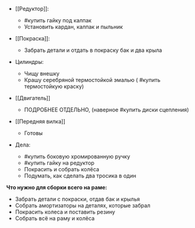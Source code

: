 - [[Редуктор]]:
    - #купить гайку под калпак 
    - Установить кардан, калпак и пыльник
- [[Покраска]]:
	- Забрать детали и отдать в покраску бак и два крыла 
- Цилиндры:
    - Чищу внешку
    - Крашу серебряной термостойкой эмалью ( #купить термостойкую краску)
- [[Двигатель]]
    - ПОДРОБНЕЕ ОТДЕЛЬНО, (наверное #купить диски сцепления)
- [[Передняя вилка]]
    - Готовы

- Дела:
    - #купить боковую хромированную ручку
    - #купить гайку на редуктор
    - Покрасить и собрать колёса
    - Подумать, как сделать два тросика в один

**Что нужно для сборки всего на раме:**
* Забрать детали с покраски, отдав бак и крылья
* Собрать амортизаторы на деталях, которые забрал
* Покрасить колеса и поставить резину
* Собрать всё на раму и колёса